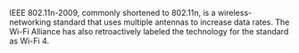 IEEE 802.11n-2009, commonly shortened to 802.11n, is a wireless-networking standard that uses multiple antennas to increase data rates. The Wi-Fi Alliance has also retroactively labeled the technology for the standard as Wi-Fi 4.